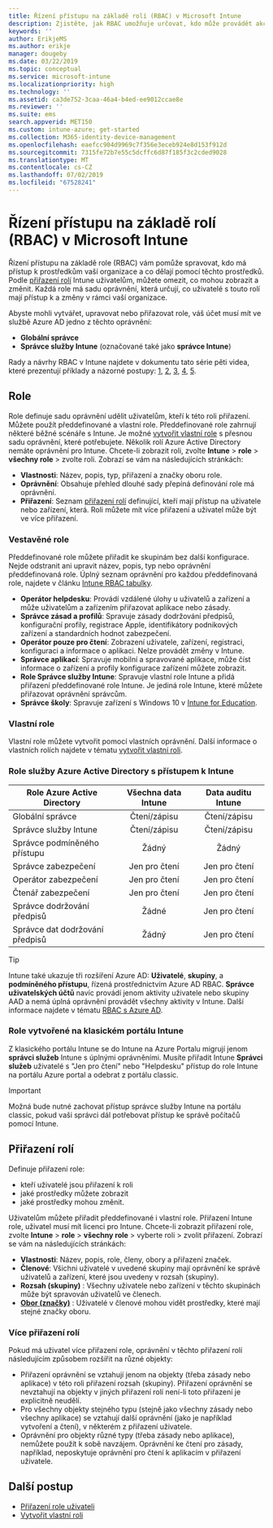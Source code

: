 ```yaml
---
title: Řízení přístupu na základě rolí (RBAC) v Microsoft Intune
description: Zjistěte, jak RBAC umožňuje určovat, kdo může provádět akce a změny v Microsoft Intune.
keywords: ''
author: ErikjeMS
ms.author: erikje
manager: dougeby
ms.date: 03/22/2019
ms.topic: conceptual
ms.service: microsoft-intune
ms.localizationpriority: high
ms.technology: ''
ms.assetid: ca3de752-3caa-46a4-b4ed-ee9012ccae8e
ms.reviewer: ''
ms.suite: ems
search.appverid: MET150
ms.custom: intune-azure; get-started
ms.collection: M365-identity-device-management
ms.openlocfilehash: eaefcc904d9969c7f356e3eceb924e8d153f912d
ms.sourcegitcommit: 7315fe72b7e55c5dcffc6d87f185f3c2cded9028
ms.translationtype: MT
ms.contentlocale: cs-CZ
ms.lasthandoff: 07/02/2019
ms.locfileid: "67528241"
---
```

# <a name="role-based-access-control-rbac-with-microsoft-intune"></a>Řízení přístupu na základě rolí (RBAC) v Microsoft Intune

Řízení přístupu na základě role (RBAC) vám pomůže spravovat, kdo má přístup k prostředkům vaší organizace a co dělají pomocí těchto prostředků.  Podle [přiřazení rolí](assign-role.md) Intune uživatelům, můžete omezit, co mohou zobrazit a změnit. Každá role má sadu oprávnění, která určují, co uživatelé s touto rolí mají přístup k a změny v rámci vaší organizace.

Abyste mohli vytvářet, upravovat nebo přiřazovat role, váš účet musí mít ve službě Azure AD jedno z těchto oprávnění:
- **Globální správce**
- **Správce služby Intune** (označované také jako **správce Intune**)

Rady a návrhy RBAC v Intune najdete v dokumentu tato série pěti videa, které prezentují příklady a názorné postupy: [1](https://www.youtube.com/watch?v=5deXLMLcnKY), [2](https://www.youtube.com/watch?v=38dnMBLuxbQ), [3](https://www.youtube.com/watch?v=6vqg9cAkMbY), [4](https://www.youtube.com/watch?v=5yOLajFFMHE), [5](https://www.youtube.com/watch?v=P5DDvsSF4Wk).

## <a name="roles"></a>Role
Role definuje sadu oprávnění udělit uživatelům, kteří k této roli přiřazení.
Můžete použít předdefinované a vlastní role. Předdefinované role zahrnují některé běžné scénáře s Intune. Je možné [vytvořit vlastní role](create-custom-role.md) s přesnou sadu oprávnění, které potřebujete. Několik rolí Azure Active Directory nemáte oprávnění pro Intune.
Chcete-li zobrazit roli, zvolte **Intune** > **role** > **všechny role** > zvolte roli. Zobrazí se vám na následujících stránkách:

- **Vlastnosti**: Název, popis, typ, přiřazení a značky oboru role. 
- **Oprávnění**: Obsahuje přehled dlouhé sady přepíná definování role má oprávnění.
- **Přiřazení**: Seznam [přiřazení rolí]( assign-role.md) definující, kteří mají přístup na uživatele nebo zařízení, která. Roli můžete mít více přiřazení a uživatel může být ve více přiřazení.

### <a name="built-in-roles"></a>Vestavěné role
Předdefinované role můžete přiřadit ke skupinám bez další konfigurace. Nejde odstranit ani upravit název, popis, typ nebo oprávnění předdefinovaná role. Úplný seznam oprávnění pro každou předdefinovaná role, najdete v článku [Intune RBAC tabulky](https://gallery.technet.microsoft.com/Intune-RBAC-table-2e3c9a1a).

- **Operátor helpdesku**: Provádí vzdálené úlohy u uživatelů a zařízení a může uživatelům a zařízením přiřazovat aplikace nebo zásady.
- **Správce zásad a profilů**: Spravuje zásady dodržování předpisů, konfigurační profily, registrace Apple, identifikátory podnikových zařízení a standardních hodnot zabezpečení.
- **Operátor pouze pro čtení**: Zobrazení uživatele, zařízení, registraci, konfiguraci a informace o aplikaci. Nelze provádět změny v Intune.
- **Správce aplikací**: Spravuje mobilní a spravované aplikace, může číst informace o zařízení a profily konfigurace zařízení můžete zobrazit.
- **Role Správce služby Intune**: Spravuje vlastní role Intune a přidá přiřazení předdefinované role Intune. Je jediná role Intune, které můžete přiřazovat oprávnění správcům.
- **Správce školy**: Spravuje zařízení s Windows 10 v [Intune for Education](introduction-intune-education.md).

### <a name="custom-roles"></a>Vlastní role
Vlastní role můžete vytvořit pomocí vlastních oprávnění. Další informace o vlastních rolích najdete v tématu [vytvořit vlastní roli](create-custom-role.md).

### <a name="azure-active-directory-roles-with-intune-access"></a>Role služby Azure Active Directory s přístupem k Intune
| Role Azure Active Directory | Všechna data Intune | Data auditu Intune |
| --- | :---: | :---: |
| Globální správce | Čtení/zápisu | Čtení/zápisu |
| Správce služby Intune | Čtení/zápisu | Čtení/zápisu |
| Správce podmíněného přístupu | Žádný | Žádný |
| Správce zabezpečení | Jen pro čtení | Jen pro čtení |
| Operátor zabezpečení | Jen pro čtení | Jen pro čtení |
| Čtenář zabezpečení | Jen pro čtení | Jen pro čtení |
| Správce dodržování předpisů | Žádné | Jen pro čtení |
| Správce dat dodržování předpisů | Žádný | Jen pro čtení |

> [!TIP]
> Intune také ukazuje tři rozšíření Azure AD: **Uživatelé**, **skupiny**, a **podmíněného přístupu**, řízená prostřednictvím Azure AD RBAC. **Správce uživatelských účtů** navíc provádí jenom aktivity uživatele nebo skupiny AAD a nemá úplná oprávnění provádět všechny aktivity v Intune. Další informace najdete v tématu [RBAC s Azure AD](https://docs.microsoft.com/azure/active-directory/active-directory-assign-admin-roles).
### <a name="roles-created-in-the-intune-classic-portal"></a>Role vytvořené na klasickém portálu Intune
Z klasického portálu Intune se do Intune na Azure Portalu migrují jenom **správci služeb** Intune s úplnými oprávněními. Musíte přiřadit Intune **Správci služeb** uživatelé s "Jen pro čtení" nebo "Helpdesku" přístup do role Intune na portálu Azure portal a odebrat z portálu classic.
> [!IMPORTANT]
> Možná bude nutné zachovat přístup správce služby Intune na portálu classic, pokud vaši správci dál potřebovat přístup ke správě počítačů pomocí Intune.

## <a name="role-assignments"></a>Přiřazení rolí
Definuje přiřazení role:

- kteří uživatelé jsou přiřazení k roli
- jaké prostředky můžete zobrazit
- jaké prostředky mohou změnit.

Uživatelům můžete přiřadit předdefinované i vlastní role. Přiřazení Intune role, uživatel musí mít licenci pro Intune.
Chcete-li zobrazit přiřazení role, zvolte **Intune** > **role** > **všechny role** > vyberte roli > zvolit přiřazení. Zobrazí se vám na následujících stránkách:

- **Vlastnosti**: Název, popis, role, členy, obory a přiřazení značek.
- **Členové**: Všichni uživatelé v uvedené skupiny mají oprávnění ke správě uživatelů a zařízení, které jsou uvedeny v rozsah (skupiny).
- **Rozsah (skupiny)** : Všechny uživatele nebo zařízení v těchto skupinách může být spravován uživatelů ve členech.
- **[Obor (značky)](scope-tags.md)** : Uživatelé v členové mohou vidět prostředky, které mají stejné značky oboru.

### <a name="multiple-role-assignments"></a>Více přiřazení rolí
Pokud má uživatel více přiřazení role, oprávnění v těchto přiřazení rolí následujícím způsobem rozšířit na různé objekty:

- Přiřazení oprávnění se vztahují jenom na objekty (třeba zásady nebo aplikace) v této roli přiřazení rozsah (skupiny). Přiřazení oprávnění se nevztahují na objekty v jiných přiřazení rolí není-li toto přiřazení je explicitně neudělí.
- Pro všechny objekty stejného typu (stejně jako všechny zásady nebo všechny aplikace) se vztahují další oprávnění (jako je například vytvoření a čtení), v některém z přiřazení uživatele.
- Oprávnění pro objekty různé typy (třeba zásady nebo aplikace), nemůžete použít k sobě navzájem. Oprávnění ke čtení pro zásady, například, neposkytuje oprávnění pro čtení k aplikacím v přiřazení uživatele.

## <a name="next-steps"></a>Další postup
- [Přiřazení role uživateli](assign-role.md)
- [Vytvořit vlastní roli](create-custom-role.md)
